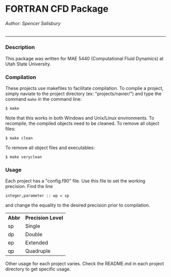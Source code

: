 # FORTRAN CFD Package

######  Author: Spencer Salisbury
<hr />

### Description
This package was written for MAE 5440 (Computational Fluid Dynamics) at Utah State University.

### Compilation
These projects use makefiles to facilitate compilation. To complie a project, simply naviate to the project directory (ex: "projects/navier/") and type the command <code>make</code> in the command line:
<pre><code>$ make</code></pre>
Note that this works in both Windows and Unix/Linux environments.
To recompile, the compiled objects need to be cleaned. To remove all object files:
<pre><code>$ make clean</code></pre>
To remove all object files and executables:
<pre><code>$ make veryclean</code></pre>

### Usage
Each project has a "config.f90" file. Use this file to set the working precision. Find the line
<pre><code>integer,parameter :: wp = sp</code></pre>
and change the equality to the desired precision prior to compilation.
<table>
<tr><th>Abbr</th><th>Precision Level</th></tr>
<tr><td>sp</td><td>Single</td></tr>
<tr><td>dp</td><td>Double</td></tr>
<tr><td>ep</td><td>Extended</td></tr>
<tr><td>qp</td><td>Quadruple</td></tr>
</table>
Other usage for each project varies. Check the README.md in each project directory to get specific usage.
